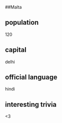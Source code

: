 ##Malta
## population
120

## capital
delhi
 
## official language
hindi

## interesting trivia
<3


